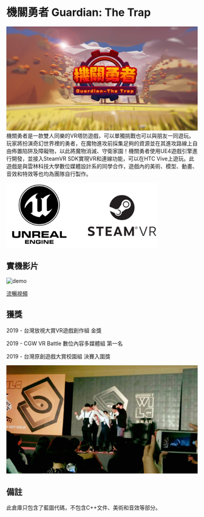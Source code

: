 # 機關勇者 Guardian: The Trap
![logo](./Content/Asset/thumbnail.jpeg)
機關勇者是一款雙人同樂的VR塔防遊戲，可以單獨挑戰也可以與朋友一同遊玩。玩家將扮演奇幻世界裡的勇者，在魔物進攻前採集足夠的資源並在其進攻路線上自由佈置陷阱及障礙物，以此將魔物消滅、守衛家園！機關勇者使用UE4遊戲引擎進行開發，並接入SteamVR SDK實現VR和連線功能，可以在HTC Vive上遊玩。此遊戲是與雲林科技大學數位媒體設計系的同學合作，遊戲內的美術、模型、動畫、音效和特效等也均為團隊自行製作。

<img src="./Content/Asset/unreal.jpg" alt="drawing" width="400"/>

## 實機影片
![demo](./Content/Asset/video.gif)

[流暢視頻](https://www.youtube.com/watch?v=sZQgl2KLmo0)

## 獲獎
2019 - 台灣放視大賞VR遊戲創作組 金獎

2019 - CGW VR Battle 數位內容多媒體組 第一名

2019 - 台灣原創遊戲大賞校園組 決賽入圍獎

![award](./Content/Asset/award.jpeg)

## 備註
此倉庫只包含了藍圖代碼，不包含C++文件、美術和音效等部分。

